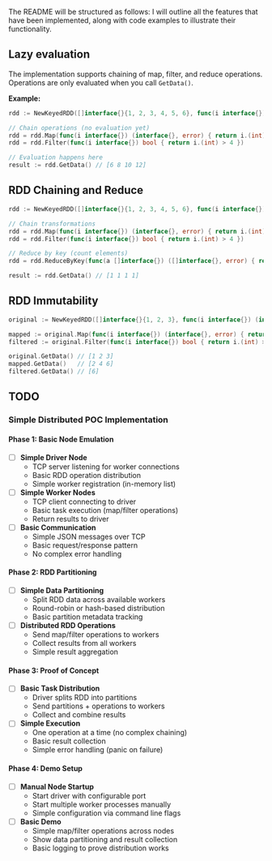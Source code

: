 The README will be structured as follows: I will outline all the features that have been implemented, along with code examples to illustrate their functionality.

## Lazy evaluation

The implementation supports chaining of map, filter, and reduce operations. Operations are only evaluated when you call `GetData()`.

**Example:**
```go
rdd := NewKeyedRDD([]interface{}{1, 2, 3, 4, 5, 6}, func(i interface{}) (interface{}, error) { return i, nil })

// Chain operations (no evaluation yet)
rdd = rdd.Map(func(i interface{}) (interface{}, error) { return i.(int) * 2, nil })
rdd = rdd.Filter(func(i interface{}) bool { return i.(int) > 4 })

// Evaluation happens here
result := rdd.GetData() // [6 8 10 12]
```

## RDD Chaining and Reduce

```go
rdd := NewKeyedRDD([]interface{}{1, 2, 3, 4, 5, 6}, func(i interface{}) (interface{}, error) { return i, nil })

// Chain transformations
rdd = rdd.Map(func(i interface{}) (interface{}, error) { return i.(int) * 2, nil })
rdd = rdd.Filter(func(i interface{}) bool { return i.(int) > 4 })

// Reduce by key (count elements)
rdd = rdd.ReduceByKey(func(a []interface{}) ([]interface{}, error) { return []interface{}{len(a)}, nil })

result := rdd.GetData() // [1 1 1 1]
```

## RDD Immutability

```go
original := NewKeyedRDD([]interface{}{1, 2, 3}, func(i interface{}) (interface{}, error) { return i, nil })

mapped := original.Map(func(i interface{}) (interface{}, error) { return i.(int) * 2, nil })
filtered := original.Filter(func(i interface{}) bool { return i.(int) > 1 })

original.GetData() // [1 2 3]
mapped.GetData()   // [2 4 6]
filtered.GetData() // [6]
```

## TODO

### Simple Distributed POC Implementation

#### Phase 1: Basic Node Emulation
- [ ] **Simple Driver Node**
  - TCP server listening for worker connections
  - Basic RDD operation distribution
  - Simple worker registration (in-memory list)
- [ ] **Simple Worker Nodes**
  - TCP client connecting to driver
  - Basic task execution (map/filter operations)
  - Return results to driver
- [ ] **Basic Communication**
  - Simple JSON messages over TCP
  - Basic request/response pattern
  - No complex error handling

#### Phase 2: RDD Partitioning
- [ ] **Simple Data Partitioning**
  - Split RDD data across available workers
  - Round-robin or hash-based distribution
  - Basic partition metadata tracking
- [ ] **Distributed RDD Operations**
  - Send map/filter operations to workers
  - Collect results from all workers
  - Simple result aggregation

#### Phase 3: Proof of Concept
- [ ] **Basic Task Distribution**
  - Driver splits RDD into partitions
  - Send partitions + operations to workers
  - Collect and combine results
- [ ] **Simple Execution**
  - One operation at a time (no complex chaining)
  - Basic result collection
  - Simple error handling (panic on failure)

#### Phase 4: Demo Setup
- [ ] **Manual Node Startup**
  - Start driver with configurable port
  - Start multiple worker processes manually
  - Simple configuration via command line flags
- [ ] **Basic Demo**
  - Simple map/filter operations across nodes
  - Show data partitioning and result collection
  - Basic logging to prove distribution works
